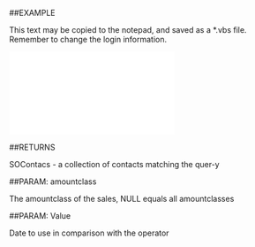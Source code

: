 

##EXAMPLE

This text may be copied to the notepad, and saved as a *.vbs file. Remember to change the login information.

![](../../Examples/vbs/SOFind.ContactsWithLastCompletedSale.vbs.txt)




##RETURNS

SOContacs - a collection of contacts matching the quer-y





##PARAM: amountclass

The amountclass of the sales, NULL equals all amountclasses





##PARAM: Value

Date to use in comparison with the operator



